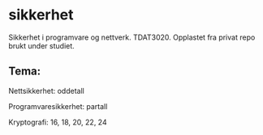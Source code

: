 # sikkerhet
Sikkerhet i programvare og nettverk. TDAT3020.  Opplastet fra privat repo brukt under studiet.

## Tema:

Nettsikkerhet: oddetall

Programvaresikkerhet: partall 

Kryptografi: 16, 18, 20, 22, 24
